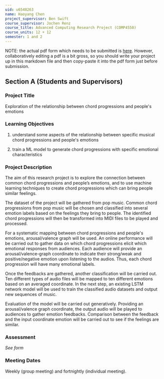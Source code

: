 ```yaml
---
uid: u6548263
name: Haoyang Chen
project_supervisor: Ben Swift
course_supervisor: Jochen Renz
course_title: Advanced Computing Research Project (COMP4550)
course_units: 12 + 12 
semester: 1 and 2
---
```


NOTE: the actual pdf form which needs to be submitted is
[here](http://courses.cecs.anu.edu.au/courses/CSPROJECTS/Independent_Study_Contract.pdf).
However, collaboratively editing a pdf is a bit gross, so you should write your
project up in this markdown file and then copy-paste it into the pdf form just
before submission.

## Section A (Students and Supervisors)

### Project Title

Exploration of the relationship between chord progressions and people's emotions

### Learning Objectives

1. understand some aspects of the relationship between specific musical chord
   progressions and people's emotions

2. train a ML model to generate chord progressions with specific emotional
   characteristics

### Project Description

The aim of this research project is to explore the connection between common chord progressions and people’s emotions, and to use machine learning techniques to create chord progressions which can bring people similar feelings.

The dataset of the project will be gathered from pop music. Common chord progressions from pop music will be chosen and classified into several emotion labels based on the feelings they bring to people. The identified chord progressions will then be transformed into MIDI files to be played and processed. 

For a systematic mapping between chord progressions and people's emotions, arousal/valence graph will be used. An online performance will be carried out to gather data on which chord progressions elicit which emotional responses from audiences. Each audience will provide an arousal/valence-graph coordinate to indicate their strong/weak and positive/negative emotion upon listening to the audios. Thus, each chord progression will have many emotional labels.

Once the feedbacks are gathered, another classification will be carried out. Ten different types of audio files will be mapped to ten different emotions based on an  averaged coordinate. In the next step, an existing LSTM network model will be used to train the classified audio datasets and output new sequences of music. 

Evaluation of the model will be carried out generatively. Providing an arousal/valence graph coordinate, the output audio will be played to audiences to gather emotion feedbacks. Comparison between the feedback and the input coordinate emotion will be carried out to see if the feelings are similar.

### Assessment

_See form_

### Meeting Dates

Weekly (group meeting) and fortnightly (individual meeting).
